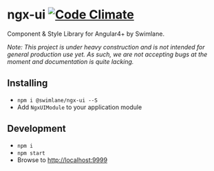# ngx-ui [![Code Climate](https://codeclimate.com/github/swimlane/ngx-ui/badges/gpa.svg)](https://codeclimate.com/github/swimlane/ngx-ui)
Component & Style Library for Angular4+ by Swimlane.

*Note: This project is under heavy construction and is not intended for general production use yet. 
As such, we are not accepting bugs at the moment and documentation is quite lacking.*

## Installing
- `npm i @swimlane/ngx-ui --S`
- Add `NgxUIModule` to your application module 

## Development
- `npm i`
- `npm start`
- Browse to [http://localhost:9999](http://localhost:9999)
